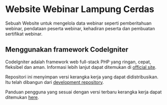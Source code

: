 # Website Webinar Lampung Cerdas
Sebuah Website untuk mengelola data webinar seperti pemberitahuan webinar, pendataan peserta webinar, kehadiran peserta dan pembuatan sertifikat webinar.

## Menggunakan framework CodeIgniter

CodeIgniter adalah framework web full-stack PHP yang ringan, cepat, fleksibel dan aman.
Informasi lebih lanjut dapat ditemukan di [official site](https://codeigniter.com).

Repositori ini menyimpan versi kerangka kerja yang dapat didistribusikan.
Itu telah dibangun dari
[development repository](https://github.com/codeigniter4/CodeIgniter4).

Panduan pengguna yang sesuai dengan versi terbaru kerangka kerja dapat ditemukan
[here](https://codeigniter4.github.io/userguide/).

